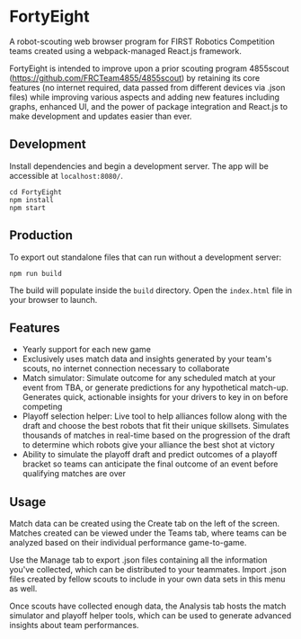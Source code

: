 # FortyEight
A robot-scouting web browser program for FIRST Robotics Competition teams created using a webpack-managed React.js framework.

FortyEight is intended to improve upon a prior scouting program 4855scout (https://github.com/FRCTeam4855/4855scout) by retaining its core features (no internet required, data passed from different devices via .json files) while improving various aspects and adding new features including graphs, enhanced UI, and the power of package integration and React.js to make development and updates easier than ever.

## Development
Install dependencies and begin a development server. The app will be accessible at `localhost:8080/`.
```
cd FortyEight
npm install
npm start
```

## Production
To export out standalone files that can run without a development server:
```
npm run build
```
The build will populate inside the `build` directory. Open the `index.html` file in your browser to launch.


## Features
- Yearly support for each new game
- Exclusively uses match data and insights generated by your team's scouts, no internet connection necessary to collaborate
- Match simulator: Simulate outcome for any scheduled match at your event from TBA, or generate predictions for any hypothetical match-up. Generates quick, actionable insights for your drivers to key in on before competing
- Playoff selection helper: Live tool to help alliances follow along with the draft and choose the best robots that fit their unique skillsets. Simulates thousands of matches in real-time based on the progression of the draft to determine which robots give your alliance the best shot at victory
- Ability to simulate the playoff draft and predict outcomes of a playoff bracket so teams can anticipate the final outcome of an event before qualifying matches are over


## Usage
Match data can be created using the Create tab on the left of the screen. Matches created can be viewed under the Teams tab, where teams can be analyzed based on their individual performance game-to-game.

Use the Manage tab to export .json files containing all the information you've collected, which can be distributed to your teammates. Import .json files created by fellow scouts to include in your own data sets in this menu as well.

Once scouts have collected enough data, the Analysis tab hosts the match simulator and playoff helper tools, which can be used to generate advanced insights about team performances.